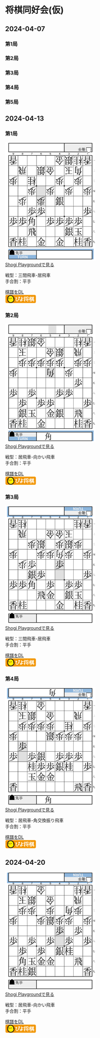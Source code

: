 # 将棋同好会(仮)

## 2024-04-07

### 第1局

### 第2局

### 第3局

### 第4局

### 第5局

## 2024-04-13

### 第1局

[![局面図](images/20240413_01_thumb.png)](https://kifu.co/3Rbx)  
[Shogi Playgroundで見る](https://kifu.co/3Rbx)

戦型：三間飛車-居飛車  
手合割：平手

[棋譜をDL](kifs/20240413_01.kif)  
[<img src="images/piyo_link.png" alt="piyo" width="100" />](piyoshogi://?url=https://reqweldzen.github.io/OSC/kifs/20240413_01.kif)

### 第2局

[![局面図](images/20240413_02_thumb.png)](https://kifu.co/eBVB)  
[Shogi Playgroundで見る](https://kifu.co/eBVB)

戦型：居飛車-向かい飛車  
手合割：平手

[棋譜をDL](kifs/20240413_02.kif)  
[<img src="images/piyo_link.png" alt="piyo" width="100" />](piyoshogi://?url=https://reqweldzen.github.io/OSC/kifs/20240413_02.kif)

### 第3局

[![局面図](images/20240413_03_thumb.png)](https://kifu.co/O7d8)  
[Shogi Playgroundで見る](https://kifu.co/O7d8)

戦型：三間飛車-居飛車  
手合割：平手

[棋譜をDL](kifs/20240413_03.kif)  
[<img src="images/piyo_link.png" alt="piyo" width="100" />](piyoshogi://?url=https://reqweldzen.github.io/OSC/kifs/20240413_03.kif)

### 第4局

[![局面図](images/20240413_04_thumb.png)](https://kifu.co/8RL3)  
[Shogi Playgroundで見る](https://kifu.co/8RL3)

戦型：居飛車-角交換振り飛車  
手合割：平手

[棋譜をDL](kifs/20240413_04.kif)  
[<img src="images/piyo_link.png" alt="piyo" width="100" />](piyoshogi://?url=https://reqweldzen.github.io/OSC/kifs/20240413_04.kif)

## 2024-04-20

[![局面図](images/20240420_01_thumb.png)](https://kifu.co/Agp4)  
[Shogi Playgroundで見る](https://kifu.co/Agp4)

戦型：居飛車-向かい飛車  
手合割：平手

[棋譜をDL](kifs/20240420_01.kif)  
[<img src="images/piyo_link.png" alt="piyo" width="100" />](piyoshogi://?url=https://reqweldzen.github.io/OSC/kifs/20240420_01.kif)